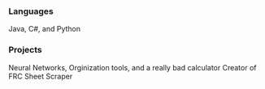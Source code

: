### Languages
Java, C#, and Python
### Projects
Neural Networks, Orginization tools, and a really bad calculator
Creator of FRC Sheet Scraper
